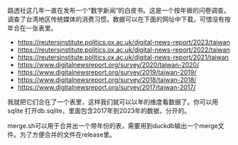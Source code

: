路透社这几年一直在发布一个“数字新闻”的白皮书。这是一个按年做的问卷调查。调查了台湾地区传统媒体的消费习惯。数据可以在下面的网址中下载，可惜没有按年合在一张表里。

+ https://reutersinstitute.politics.ox.ac.uk/digital-news-report/2023/taiwan
+ https://reutersinstitute.politics.ox.ac.uk/digital-news-report/2022/taiwan
+ https://reutersinstitute.politics.ox.ac.uk/digital-news-report/2021/taiwan
+ https://www.digitalnewsreport.org/survey/2020/taiwan-2020/
+ https://www.digitalnewsreport.org/survey/2019/taiwan-2019/
+ https://www.digitalnewsreport.org/survey/2018/taiwan-2018/
+ https://www.digitalnewsreport.org/survey/2017/taiwan-2017/

我就把它们合在了一个表里，这样我们就可以以年的维度看数据了。你可以用sqlite 打开db.sqlite，里面包含2017年到2023年的数据，分开的。

merge.sh可以用于合并出一个带年份的表，需要用到duckdb输出一个merge文件。为了方便合并的文件在release里。
